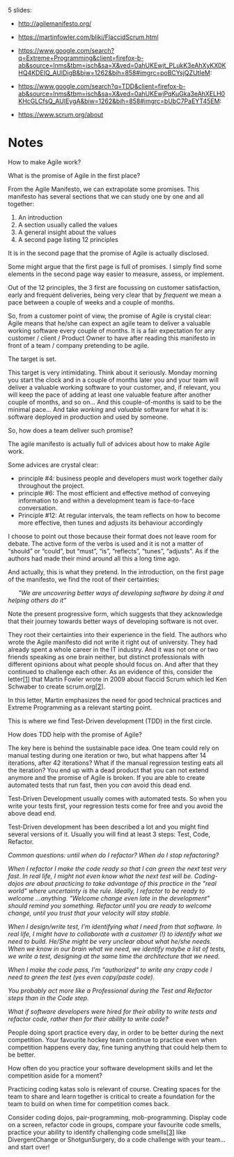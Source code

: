5 slides:

- http://agilemanifesto.org/

- https://martinfowler.com/bliki/FlaccidScrum.html

- https://www.google.com/search?q=Extreme+Programming&client=firefox-b-ab&source=lnms&tbm=isch&sa=X&ved=0ahUKEwjt_PLukK3eAhXyKX0KHQ4KDEIQ_AUIDigB&biw=1262&bih=858#imgrc=poBCYsjQZUtIeM:

- https://www.google.com/search?q=TDD&client=firefox-b-ab&source=lnms&tbm=isch&sa=X&ved=0ahUKEwjPqKuGka3eAhXELH0KHcGLCfsQ_AUIEygA&biw=1262&bih=858#imgrc=bUbC7PaEYT45EM:

- https://www.scrum.org/about

# Notes

How to make Agile work?

What is the promise of Agile in the first place?

From the Agile Manifesto, we can extrapolate some promises. This manifesto has several sections that we can study one by one and all together:
1. An introduction
2. A section usually called the values
3. A general insight about the values
4. A second page listing 12 principles

It is in the second page that the promise of Agile is actually disclosed. 

Some might argue that the first page is full of promises. I simply find some elements in the second page way easier to measure, assess, or implement.

Out of the 12 principles, the 3 first are focussing on customer satisfaction, early and frequent deliveries, being very clear that by _frequent_ we mean a pace between a couple of weeks and a couple of months.

So, from a customer point of view, the promise of Agile is crystal clear: Agile means that he/she can expect an agile team to deliver a valuable working software every couple of months. It is a fair expectation for any customer / client / Product Owner to have after reading this manifesto in front of a team / company pretending to be agile.

The target is set. 

This target is very intimidating. Think about it seriously. Monday morning you start the clock and in a couple of months later you and your team will deliver a valuable working software to your customer, and, if relevant, you will keep the pace of adding at least one valuable feature after another couple of months, and so on… And this couple-of-months is said to be the minimal pace… And take _working_ and _valuable_ software for what it is: software deployed in production and used by someone.

So, how does a team deliver such promise?

The agile manifesto is actually full of advices about how to make Agile work.

Some advices are crystal clear: 
* principle #4: business people and developers must work together daily throughout the project. 
* principle #6: The most efficient and effective method of conveying information to and within a development team is face-to-face conversation.
* Principle #12: At regular intervals, the team reflects on how to become more effective, then tunes and adjusts its behaviour accordingly

I choose to point out those because their format does not leave room for debate. The active form of the verbs is used and it is not a matter of “should” or “could”, but “must”, “is”, “reflects”, “tunes”, “adjusts”. As if the authors had made their mind around all this a long time ago. 

And actually, this is what they pretend. In the introduction, on the first page of the manifesto, we find the root of their certainties: 

&nbsp;&nbsp;&nbsp;&nbsp;&nbsp;&nbsp;_"We are uncovering better ways of developing software by doing it and helping others do it”_  

Note the present progressive form, which suggests that they acknowledge that their journey towards better ways of developing software is not over.

They root their certainties into their experience in the field. The authors who wrote the Agile manifesto did not write it right out of university. They had already spent a whole career in the IT industry. And it was not one or two friends speaking as one brain neither, but distinct professionals with different opinions about what people should focus on. And after that they continued to challenge each other. As an evidence of this, consider the letter[[1]] that Martin Fowler wrote in 2009 about flaccid Scrum which led Ken Schwaber to create scrum.org[[2]].

In this letter, Martin emphasizes the need for good technical practices and Extreme Programming as a relevant starting point.

This is where we find Test-Driven development (TDD) in the first circle.

How does TDD help with the promise of Agile?

The key here is behind the sustainable pace idea. One team could rely on manual testing during one iteration or two, but what happens after 14 iterations, after 42 iterations? What if the manual regression testing eats all the iteration? You end up with a dead product that you can not extend anymore and the promise of Agile is broken. If you are able to create automated tests that run fast, then you _can_ avoid this dead end.

Test-Driven Development usually comes with automated tests. So when you write your tests first, your regression tests come for free and you avoid the above dead end.

Test-Driven development has been described a lot and you might find several versions of it. Usually you will find at least 3 steps: Test, Code, Refactor.

_Common questions: until when do I refactor? When do I stop refactoring?_

_When I refactor I make the code ready so that I can green the next test very fast. In real life, I might not even know what the next test will be. Coding-dojos are about practicing to take advantage of this practice in the "real world" where uncertainty is the rule. Ideally, I refactor to be ready to welcome ...anything. "Welcome change even late in the development" should remind you something. Refactor until you are ready to welcome change, until you trust that your velocity will stay stable._

_When I design/write test, I'm identifying what I need from that software. In real life, I might have to collaborate with a customer (!) to identify what we need to build. He/She might be very unclear about what he/she needs. When we know in our brain what we need, we identify maybe a list of tests, we write a test, designing at the same time the architecture that we need._

_When I make the code pass, I'm "authorized" to write any crapy code I need to green the test (yes even copy/paste code)._

_You probably act more like a Professional during the Test and Refactor steps than in the Code step._

_What if software developers were hired for their ability to write tests and refactor code, rather then for their ability to write code?_


People doing sport practice every day, in order to be better during the next competition. Your favourite hockey team continue to practice even when competition happens every day, fine tuning anything that could help them to be better.

How often do you practice your software development skills and let the competition aside for a moment?

Practicing coding katas solo is relevant of course. Creating spaces for the team to share and learn together is critical to create a foundation for the team to build on when time for competition comes back.

Consider coding dojos, pair-programming, mob-programming. Display code on a screen, refactor code in groups, compare your favourite code smells, practice your ability to identify challenging code smells[[3]] like DivergentChange or ShotgunSurgery, do a code challenge with your team… and start over!


[1]:https://martinfowler.com/bliki/FlaccidScrum.html
[2]:https://www.scrum.org/about
[3]:https://refactoring.guru/refactoring/smells



